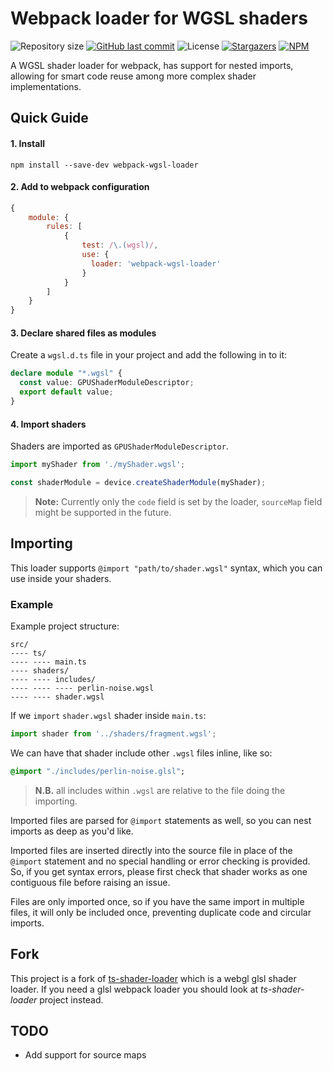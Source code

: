 # Webpack loader for WGSL shaders
![Repository size](https://img.shields.io/github/repo-size/danielfvm/webpack-wgsl-loader?color=39d45f) 
[![GitHub last commit](https://img.shields.io/github/last-commit/danielfvm/webpack-wgsl-loader?color=39d45f)](https://github.com/danielfvm/webpack-wgsl-loader/commits/master) 
![License](https://img.shields.io/badge/license-MIT-39d45f) 
[![Stargazers](https://img.shields.io/github/stars/danielfvm/webpack-wgsl-loader?color=39d45f&logo=github)](https://github.com/danielfvm/webpack-wgsl-loader/stargazers)
[![NPM](https://nodei.co/npm/webpack-wgsl-loader.png)](https://npmjs.org/package/webpack-wgsl-loader)

A WGSL shader loader for webpack, has support for nested imports, 
allowing for smart code reuse among more complex shader implementations. 

## Quick Guide

#### 1. Install

```shell
npm install --save-dev webpack-wgsl-loader
```

#### 2. Add to webpack configuration

```javascript
{
    module: {
        rules: [
            {
                test: /\.(wgsl)/,
                use: {
                  loader: 'webpack-wgsl-loader'
                }
            }
        ]
    }
}
```
#### 3. Declare shared files as modules

Create a `wgsl.d.ts` file in your project and add the following in to it:

```ts
declare module "*.wgsl" {
  const value: GPUShaderModuleDescriptor;
  export default value;
}
```

#### 4. Import shaders

Shaders are imported as `GPUShaderModuleDescriptor`.
```javascript
import myShader from './myShader.wgsl';

const shaderModule = device.createShaderModule(myShader);
```
> **Note:** Currently only the `code` field is set by the loader, `sourceMap` field might be supported in the future.


## Importing

This loader supports `@import "path/to/shader.wgsl"` syntax, which you can
use inside your shaders.


### Example

Example project structure:
```
src/
---- ts/
---- ---- main.ts
---- shaders/
---- ---- includes/
---- ---- ---- perlin-noise.wgsl
---- ---- shader.wgsl
```

If we `import` `shader.wgsl` shader inside `main.ts`:

```javascript
import shader from '../shaders/fragment.wgsl';
```

We can have that shader include other `.wgsl` files inline, like so:

```sass
@import "./includes/perlin-noise.glsl";
```

> **N.B.** all includes within `.wgsl` are relative to the file doing the importing.

Imported files are parsed for `@import` statements as well, so you can nest
imports as deep as you'd like.

Imported files are inserted directly into the source file in place of the
`@import` statement and no special handling or error checking is provided. So,
if you get syntax errors, please first check that shader works as one 
contiguous file before raising an issue.

Files are only imported once, so if you have the same import in multiple
files, it will only be included once, preventing duplicate code and circular imports.


## Fork

This project is a fork of [ts-shader-loader](https://github.com/mentos1386/ts-shader-loader) which is a webgl glsl shader loader.
If you need a glsl webpack loader you should look at *ts-shader-loader* project instead.


## TODO

+ Add support for source maps
